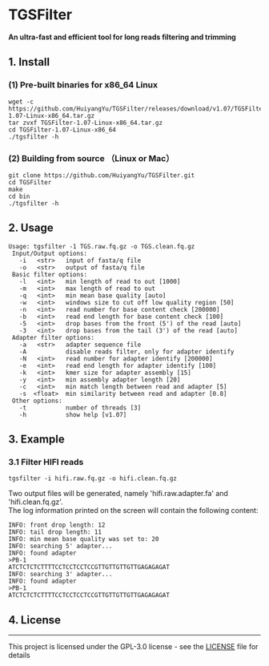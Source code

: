 # TGSFilter
<b> An ultra-fast and efficient tool for long reads filtering and trimming</b>

##  1. Install
### (1) Pre-built binaries for x86_64 Linux
```
wget -c https://github.com/HuiyangYu/TGSFilter/releases/download/v1.07/TGSFilter-1.07-Linux-x86_64.tar.gz
tar zvxf TGSFilter-1.07-Linux-x86_64.tar.gz
cd TGSFilter-1.07-Linux-x86_64
./tgsfilter -h
```
### (2) Building from source （Linux or Mac）
```
git clone https://github.com/HuiyangYu/TGSFilter.git
cd TGSFilter
make
cd bin
./tgsfilter -h
```
## 2. Usage
```
Usage: tgsfilter -1 TGS.raw.fq.gz -o TGS.clean.fq.gz
 Input/Output options:
   -i	<str>   input of fasta/q file
   -o	<str>   output of fasta/q file
 Basic filter options:
   -l	<int>   min length of read to out [1000]
   -m	<int>   max length of read to out
   -q	<int>   min mean base quality [auto]
   -w	<int>   windows size to cut off low quality region [50]
   -n	<int>   read number for base content check [200000]
   -b	<int>   read end length for base content check [100]
   -5	<int>   drop bases from the front (5') of the read [auto]
   -3	<int>   drop bases from the tail (3') of the read [auto]
 Adapter filter options:
   -a	<str>   adapter sequence file 
   -A           disable reads filter, only for adapter identify
   -N	<int>   read number for adapter identify [200000]
   -e	<int>   read end length for adapter identify [100]
   -k	<int>   kmer size for adapter assembly [15]
   -y	<int>   min assembly adapter length [20]
   -c	<int>   min match length between read and adapter [5]
   -s  <float>  min similarity between read and adapter [0.8]
 Other options:
   -t           number of threads [3]
   -h           show help [v1.07]
```
## 3. Example

### 3.1 Filter HIFI reads
```
tgsfilter -i hifi.raw.fq.gz -o hifi.clean.fq.gz
```
Two output files will be generated, namely 'hifi.raw.adapter.fa' and 'hifi.clean.fq.gz'. <br>
The log information printed on the screen will contain the following content:
```
INFO: front drop length: 12
INFO: tail drop length: 11
INFO: min mean base quality was set to: 20
INFO: searching 5' adapter...
INFO: found adapter
>PB-1
ATCTCTCTCTTTTCCTCCTCCTCCGTTGTTGTTGTTGAGAGAGAT
INFO: searching 3' adapter...
INFO: found adapter
>PB-1
ATCTCTCTCTTTTCCTCCTCCTCCGTTGTTGTTGTTGAGAGAGAT
```


## 4. License
-------

This project is licensed under the GPL-3.0 license - see the [LICENSE](LICENSE) file for details
